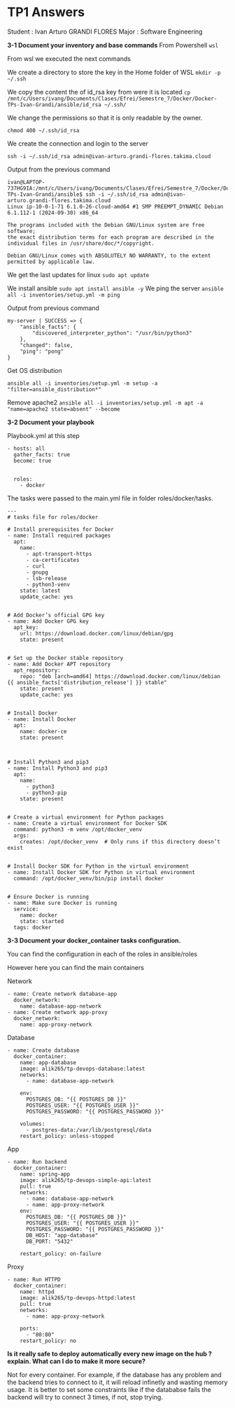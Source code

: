 # TP1 Answers 
Student : Ivan Arturo GRANDI FLORES
Major : Software Engineering


**3-1 Document your inventory and base commands**
From Powershell
```wsl```

From wsl we executed the next commands

We create a directory to store the key in the Home folder of WSL
```mkdir -p ~/.ssh```

We copy the content the of id_rsa key from were it is located
```cp /mnt/c/Users/ivang/Documents/Clases/Efrei/Semestre_7/Docker/Docker-TPs-Ivan-Grandi/ansible/id_rsa ~/.ssh/```

We change the permissions so that it is only readable by the owner.

```chmod 400 ~/.ssh/id_rsa```

We create the connection and login to the server
```
ssh -i ~/.ssh/id_rsa admin@ivan-arturo.grandi-flores.takima.cloud
```

Output from the previous command
```
ivan@LAPTOP-737HG9IA:/mnt/c/Users/ivang/Documents/Clases/Efrei/Semestre_7/Docker/Docker-TPs-Ivan-Grandi/ansible$ ssh -i ~/.ssh/id_rsa admin@ivan-arturo.grandi-flores.takima.cloud
Linux ip-10-0-1-71 6.1.0-26-cloud-amd64 #1 SMP PREEMPT_DYNAMIC Debian 6.1.112-1 (2024-09-30) x86_64

The programs included with the Debian GNU/Linux system are free software;
the exact distribution terms for each program are described in the
individual files in /usr/share/doc/*/copyright.

Debian GNU/Linux comes with ABSOLUTELY NO WARRANTY, to the extent
permitted by applicable law.
```

We get the last updates for linux
```sudo apt update```

We install ansible
```sudo apt install ansible -y```
We ping the server
```ansible all -i inventories/setup.yml -m ping```

Output from previous command
```
my-server | SUCCESS => {
    "ansible_facts": {
        "discovered_interpreter_python": "/usr/bin/python3"
    },
    "changed": false,
    "ping": "pong"
}
```

Get OS distribution

```ansible all -i inventories/setup.yml -m setup -a "filter=ansible_distribution*"```

Remove apache2
```ansible all -i inventories/setup.yml -m apt -a "name=apache2 state=absent" --become```


**3-2 Document your playbook**

Playbook.yml at this step

```
- hosts: all
  gather_facts: true
  become: true


  roles:
    - docker
```

The tasks were passed to the main.yml file in folder roles/docker/tasks.
```
---
# tasks file for roles/docker

# Install prerequisites for Docker
- name: Install required packages
  apt:
    name:
      - apt-transport-https
      - ca-certificates
      - curl
      - gnupg
      - lsb-release
      - python3-venv
    state: latest
    update_cache: yes


# Add Docker’s official GPG key
- name: Add Docker GPG key
  apt_key:
    url: https://download.docker.com/linux/debian/gpg
    state: present


# Set up the Docker stable repository
- name: Add Docker APT repository
  apt_repository:
    repo: "deb [arch=amd64] https://download.docker.com/linux/debian {{ ansible_facts['distribution_release'] }} stable"
    state: present
    update_cache: yes


# Install Docker
- name: Install Docker
  apt:
    name: docker-ce
    state: present



# Install Python3 and pip3
- name: Install Python3 and pip3
  apt:
    name:
      - python3
      - python3-pip
    state: present


# Create a virtual environment for Python packages
- name: Create a virtual environment for Docker SDK
  command: python3 -m venv /opt/docker_venv
  args:
    creates: /opt/docker_venv  # Only runs if this directory doesn’t exist


# Install Docker SDK for Python in the virtual environment
- name: Install Docker SDK for Python in virtual environment
  command: /opt/docker_venv/bin/pip install docker


# Ensure Docker is running
- name: Make sure Docker is running
  service:
    name: docker
    state: started
  tags: docker
```

**3-3 Document your docker_container tasks configuration.**

You can find the configuration in each of the roles in ansible/roles

However here you can find the main containers

Network
```
- name: Create network database-app
  docker_network:
    name: database-app-network
- name: Create network app-proxy
  docker_network:
    name: app-proxy-network
```

Database

```
- name: Create database
  docker_container:
    name: app-database
    image: alik265/tp-devops-database:latest
    networks:
      - name: database-app-network

    env:
      POSTGRES_DB: "{{ POSTGRES_DB }}"
      POSTGRES_USER: "{{ POSTGRES_USER }}"
      POSTGRES_PASSWORD: "{{ POSTGRES_PASSWORD }}"
      
    volumes:
      - postgres-data:/var/lib/postgresql/data
    restart_policy: unless-stopped
```

App
```
- name: Run backend
  docker_container:
    name: spring-app
    image: alik265/tp-devops-simple-api:latest
    pull: true
    networks:
      - name: database-app-network
      - name: app-proxy-network
    env:
      POSTGRES_DB: "{{ POSTGRES_DB }}"
      POSTGRES_USER: "{{ POSTGRES_USER }}"
      POSTGRES_PASSWORD: "{{ POSTGRES_PASSWORD }}"
      DB_HOST: "app-database"
      DB_PORT: "5432"

    restart_policy: on-failure

```

Proxy
```
- name: Run HTTPD
  docker_container:
    name: httpd
    image: alik265/tp-devops-httpd:latest
    pull: true
    networks:
      - name: app-proxy-network

    ports:
      - "80:80"
    restart_policy: no
```



**Is it really safe to deploy automatically every new image on the hub ? explain. What can I do to make it more secure?**

Not for every container. For example, if the database has any problem and the backend tries to connect to it, it will reload infinetly and wasting memory usage. It is better to set some constraints like if the datababse fails the backend will try to connect 3 times, if not, stop trying.
